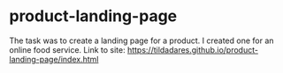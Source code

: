 # product-landing-page
The task was to create a landing page for a product. I created one for an online food service.
Link to site:
https://tildadares.github.io/product-landing-page/index.html
